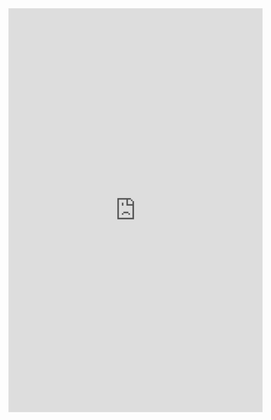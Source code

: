 <iframe id="interactApp5fb6edcbcf518e00167619b9" width="800" height="800" style="border:none;max-width:100%;margin:0;" allowTransparency="true" frameborder="0" src="https://quiz.tryinteract.com/#/5fb6edcbcf518e00167619b9?method=iframe"></iframe>
